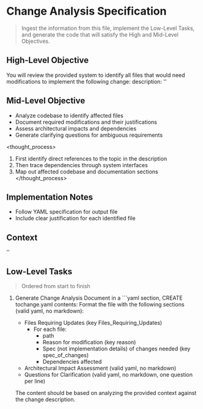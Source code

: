 # Change Analysis Specification
> Ingest the information from this file, implement the Low-Level Tasks, and generate the code that will satisfy the High and Mid-Level Objectives.

## High-Level Objective

You will review the provided system to identify all files that would need modifications to implement the following change: 
    <changes> description: '<description>' </changes>

## Mid-Level Objective

- Analyze codebase to identify affected files
- Document required modifications and their justifications
- Assess architectural impacts and dependencies
- Generate clarifying questions for ambiguous requirements

<thought_process>
1. First identify direct references to the topic in the description
2. Then trace dependencies through system interfaces
3. Map out affected codebase and documentation sections
</thought_process>

## Implementation Notes
- Follow YAML specification for output file
- Include clear justification for each identified file

## Context
'<context>'

## Low-Level Tasks
> Ordered from start to finish

1. Generate Change Analysis Document
in a ```yaml section, CREATE tochange.yaml contents:
    Format the file with the following sections (valid yaml, no markdown):
    - Files Requiring Updates (key Files_Requiring_Updates)
      - For each file:
        - path
        - Reason for modification (key reason)
        - Spec (not implementation details) of changes needed (key spec_of_changes)
        - Dependencies affected
    - Architectural Impact Assessment (valid yaml, no markdown)
    - Questions for Clarification (valid yaml, no markdown, one question per line)
    
    The content should be based on analyzing the provided context against the change description.

